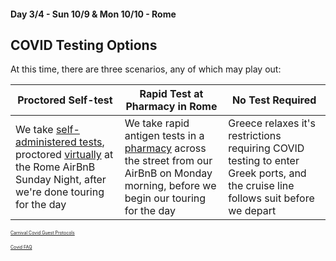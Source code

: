 #### Day 3/4 - Sun 10/9 & Mon 10/10 - Rome
## **COVID Testing Options**

At this time, there are three scenarios, any of which may play out:

| Proctored Self-test | Rapid Test at Pharmacy in Rome | No Test Required |
| --- | --- | --- |  
| We take [self-administered tests](https://store.emed.com/s/category/covid19-athome-test-with-verified-lab-report-emed/0ZG8c000000LZXk?c__results_layout_state=%7B%7D), proctored [virtually](https://www.emed.com/airline-travel?gclid=Cj0KCQjw1bqZBhDXARIsANTjCPIgSenPhfLzVwm8rLhfNMH4pTaQXq9Iv7SFi4M0CfyGEaDHKPFXpxMaAritEALw_wcB) at the Rome AirBnB Sunday Night, after we're done touring for the day | We take rapid antigen tests in a [pharmacy](https://www.farmaciamerulana.it/) across the street from our AirBnB on Monday morning, before we begin our touring for the day | Greece relaxes it's restrictions requiring COVID testing to enter Greek ports, and the cruise line follows suit before we depart |

<span style="font-size:50%">[Carnival Covid Guest Protocols](https://www.carnival.com/legal/covid-19-legal-notices/covid-19-guest-protocols)</span>

<span style="font-size:50%">[Covid FAQ](
https://www.carnival.com/Legal/covid-19-legal-notices/covid-19-faqs)</span>